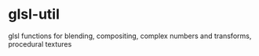 glsl-util
=========

glsl functions for blending, compositing, complex numbers and transforms, procedural textures